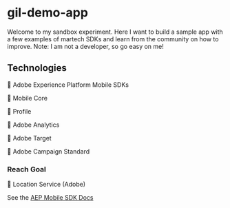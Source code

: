 # gil-demo-app

Welcome to my sandbox experiment. Here I want to build a sample app with a few examples of martech SDKs and learn from the community on how to improve. Note: I am not a developer, so go easy on me!

## Technologies

:radio_button: Adobe Experience Platform Mobile SDKs

:radio_button: Mobile Core

:radio_button: Profile

:radio_button: Adobe Analytics

:radio_button: Adobe Target

:radio_button: Adobe Campaign Standard

### Reach Goal
:radio_button: Location Service (Adobe)

See the [AEP Mobile SDK Docs](https://aep-sdks.gitbook.io/docs/)
